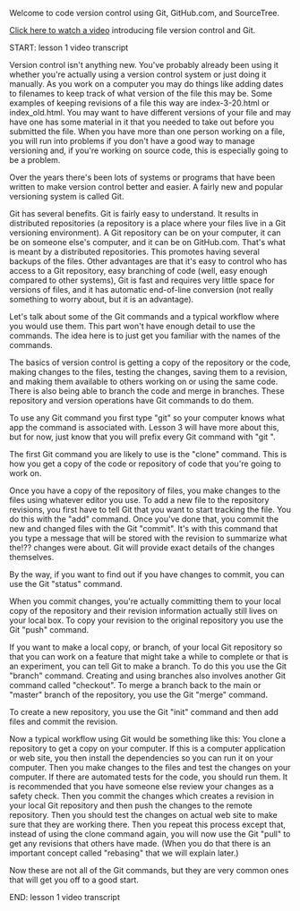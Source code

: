 Welcome to code version control using Git, GitHub.com, and SourceTree.

[Click here to watch a video](http://live-and-learn.github.io/assets/git-learning/lesson-1-version-control-using-git-github-and-sourcetree.mp4 "Video about version control and Git") introducing file version control and Git.

START: lesson 1 video transcript

Version control isn't anything new. You've probably already been using it whether you're actually using a version control system or just doing it manually. As you work on a computer you may do things like adding dates to filenames to keep track of what version of the file this may be. Some examples of keeping revisions of a file this way are index-3-20.html or index_old.html. You may want to have different versions of your file and may have one has some material in it that you needed to take out before you submitted the file. When you have more than one person working on a file, you will run into problems if you don't have a good way to manage versioning and, if you're working on source code, this is especially going to be a problem.

Over the years there's been lots of systems or programs that have been written to make version control better and easier. A fairly new and popular versioning system is called Git.

Git has several benefits. Git is fairly easy to understand. It results in distributed repositories (a repository is a place where your files live in a Git versioning environment). A Git repository can be on your computer, it can be on someone else's computer, and it can be on GitHub.com. That's what is meant by a distributed repositories. This promotes having several backups of the files. Other advantages are that it's easy to control who has access to a Git repository, easy branching of code (well, easy enough compared to other systems), Git is fast and requires very little space for versions of files, and it has automatic end-of-line conversion (not really something to worry about, but it is an advantage).

Let's talk about some of the Git commands and a typical workflow where you would use them. This part won't have enough detail to use the commands. The idea here is to just get you familiar with the names of the commands.

The basics of version control is getting a copy of the repository or the code, making changes to the files, testing the changes, saving them to a revision, and making them available to others working on or using the same code. There is also being able to branch the code and merge in branches. These repository and version operations have Git commands to do them.

To use any Git command you first type "git" so your computer knows what app the command is associated with. Lesson 3 will have more about this, but for now, just know that you will prefix every Git command with "git ".

The first Git command you are likely to use is the "clone" command. This is how you get a copy of the code or repository of code that you're going to work on.

Once you have a copy of the repository of files, you make changes to the files using whatever editor you use. To add a new file to the repository revisions, you first have to tell Git that you want to start tracking the file. You do this with the "add" command. Once you've done that, you commit the new and changed files with the Git "commit". It's with this command that you type a message that will be stored with the revision to summarize what the!?? changes were about. Git will provide exact details of the changes themselves.

By the way, if you want to find out if you have changes to commit, you can use the Git "status" command.

When you commit changes, you're actually committing them to your local copy of the repository and their revision information actually still lives on your local box. To copy your revision to the original repository you use the Git "push" command.

If you want to make a local copy, or branch, of your local Git repository so that you can work on a feature that might take a while to complete or that is an experiment, you can tell Git to make a branch. To do this you use the Git "branch" command. Creating and using branches also involves another Git command called "checkout". To merge a branch back to the main or "master" branch of the repository, you use the Git "merge" command.

To create a new repository, you use the Git "init" command and then add files and commit the revision.

Now a typical workflow using Git would be something like this:
You clone a repository to get a copy on your computer. If this is a computer application or web site, you then install the dependencies so you can run it on your computer. Then you make changes to the files and test the changes on your computer. If there are automated tests for the code, you should run them. It is recommended that you have someone else review your changes as a safety check. Then you commit the changes which creates a revision in your local Git repository and then push the changes to the remote repository. Then you should test the changes on actual web site to make sure that they are working there. Then you repeat this process except that, instead of using the clone command again, you will now use the Git "pull" to get any revisions that others have made. (When you do that there is an important concept called "rebasing" that we will explain later.)

Now these are not all of the Git commands, but they are very common ones that will get you off to a good start.

END: lesson 1 video transcript

